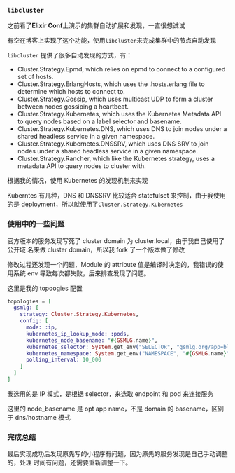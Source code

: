 ### `libcluster`

之前看了**Elixir Conf**上演示的集群自动扩展和发现，一直很想试试

有空在博客上实现了这个功能，使用`libcluster`来完成集群中的节点自动发现

`libcluster` 提供了很多自动发现的方式，有：

- Cluster.Strategy.Epmd, which relies on epmd to connect to a configured set of
  hosts.
- Cluster.Strategy.ErlangHosts, which uses the .hosts.erlang file to determine
  which hosts to connect to.
- Cluster.Strategy.Gossip, which uses multicast UDP to form a cluster between
  nodes gossiping a heartbeat.
- Cluster.Strategy.Kubernetes, which uses the Kubernetes Metadata API to query
  nodes based on a label selector and basename.
- Cluster.Strategy.Kubernetes.DNS, which uses DNS to join nodes under a shared
  headless service in a given namespace.
- Cluster.Strategy.Kubernetes.DNSSRV, which uses DNS SRV to join nodes under a
  shared headless service in a given namespace.
- Cluster.Strategy.Rancher, which like the Kubernetes strategy, uses a metadata
  API to query nodes to cluster with.

根据我的情况，使用 Kubernetes 的发现机制来实现

Kuberntes 有几种，DNS 和 DNSSRV 比较适合 statefulset 来控制，由于我使用的是
deployment，所以就使用了`Cluster.Strategy.Kubernetes`

### 使用中的一些问题

官方版本的服务发现写死了 cluster domain 为 cluster.local，由于我自己使用了公开域
名来做 cluster domain，所以我 fork 了一个版本做了修改

修改过程还发现一个问题，Module 的 attribute 值是编译时决定的，我错误的使用系统
env 导致每次都失败，后来排查发现了问题。

这里是我的 topoogies 配置

```elixir
topologies = [
  gsmlg: [
    strategy: Cluster.Strategy.Kubernetes,
    config: [
      mode: :ip,
      kubernetes_ip_lookup_mode: :pods,
      kubernetes_node_basename: "#{GSMLG.name}",
      kubernetes_selector: System.get_env("SELECTOR", "gsmlg.org/app=blog"),
      kubernetes_namespace: System.get_env("NAMESPACE", "#{GSMLG.name}"),
      polling_interval: 10_000
    ]
  ]
]
```

我选用的是 IP 模式，是根据 selector，来选取 endpoint 和 pod 来连接服务

这里的 node_basename 是 opt app name，不是 domain 的 basename，区别于
dns/hostname 模式

### 完成总结

最后实现成功后发现原先写的小程序有问题，因为原先的服务发现是自己手动调整的，处理
时间有问题，还需要重新调整一下。
